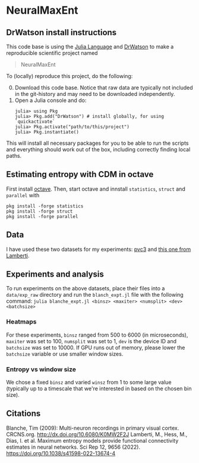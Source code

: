 # NeuralMaxEnt

## DrWatson install instructions
This code base is using the [Julia Language](https://julialang.org/) and
[DrWatson](https://juliadynamics.github.io/DrWatson.jl/stable/)
to make a reproducible scientific project named
> NeuralMaxEnt

To (locally) reproduce this project, do the following:

0. Download this code base. Notice that raw data are typically not included in the
   git-history and may need to be downloaded independently.
1. Open a Julia console and do:
   ```
   julia> using Pkg
   julia> Pkg.add("DrWatson") # install globally, for using `quickactivate`
   julia> Pkg.activate("path/to/this/project")
   julia> Pkg.instantiate()
   ```

This will install all necessary packages for you to be able to run the scripts and
everything should work out of the box, including correctly finding local paths.

## Estimating entropy with CDM in octave
First install [octave](https://octave.org/download).
Then, start octave and innstall `statistics`, `struct` and `parallel` with
```
pkg install -forge statistics
pkg install -forge struct
pkg install -forge parallel
```

## Data
I have used these two datasets for my experiments: [pvc3](https://crcns.org/data-sets/vc/pvc-3/about)
and [this one from Lamberti](https://datadryad.org/stash/dataset/doi:10.5061/dryad.p5hqbzkqj).

## Experiments and analysis
To run experiments on the above datasets, place their files into a `data/exp_raw` directory and
run the `blanch_expt.jl` file with the following command:
```julia blanche_expt.jl <binsz> <maxiter> <numsplit> <dev> <batchsize>```

### Heatmaps
For these experiments, `binsz` ranged from 500 to 6000 (in microseconds), `maxiter` was set to 100,
`numsplit` was set to 1, `dev` is the device ID and `batchsize` was set to 10000.
If GPU runs out of memory, please lower the `batchsize` variable or use smaller window sizes.

### Entropy vs window size
We chose a fixed `binsz` and varied `winsz` from 1 to some large value (typically up to
a timescale that we're interested in based on the chosen bin size).

## Citations
Blanche, Tim (2009): Multi-neuron recordings in primary visual cortex. CRCNS.org.
http://dx.doi.org/10.6080/K0MW2F2J
Lamberti, M., Hess, M., Dias, I. et al. Maximum entropy models provide functional connectivity estimates in neural networks. Sci Rep 12, 9656 (2022). https://doi.org/10.1038/s41598-022-13674-4

